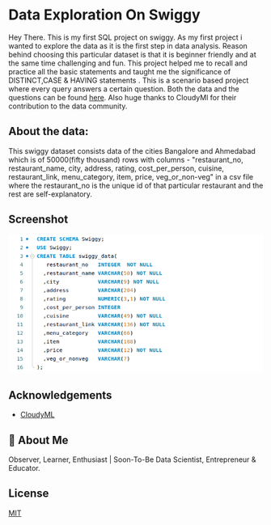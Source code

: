 
# Data Exploration On Swiggy 

Hey There. This is my first SQL project on swiggy. As my first project i wanted to explore the data as it is the first step in data analysis. Reason behind choosing this particular dataset is that it is beginner friendly and at the same time challenging and fun. This project helped me to recall and practice all the basic statements and taught me the significance of DISTINCT,CASE & HAVING statements .  This is a scenario based project where every query answers a certain question. Both the data and the questions can be found [here](https://drive.google.com/drive/folders/1uIHmw2vkNthAma9eKnmqKmEba7z_6D0B?usp=sharing). Also huge thanks to CloudyMl for their contribution to the data community.
## About the data:



This swiggy dataset consists data of the cities Bangalore and Ahmedabad which is of 50000(fifty thousand) rows with columns  - "restaurant_no, restaurant_name,	city,	address,	rating,	cost_per_person,	cuisine,	restaurant_link,	menu_category,	item,	price,	veg_or_non-veg" in a csv file where the restaurant_no is the unique id of that particular restaurant and the rest are self-explanatory.
## Screenshot
![Query Screenshot](https://github.com/AkhilBodi/My_Projects/blob/main/SQL%20Projects/Data%20Exploration%20On%20Swiggy/Query%20Screenshot.png)


## Acknowledgements

 - [CloudyML](https://www.youtube.com/watch?v=3Gptq4VYEW4)

## 🚀 About Me
Observer, Learner, Enthusiast | Soon-To-Be Data Scientist, Entrepreneur & Educator.

## License

[MIT](https://choosealicense.com/licenses/mit/)
